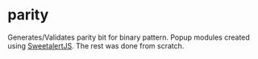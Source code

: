 # parity
Generates/Validates parity bit for binary pattern.
Popup modules created using [SweetalertJS](https://github.com/t4t5/sweetalert). The rest was done from scratch.
